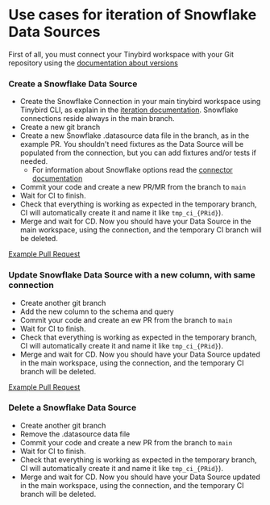 # Use cases for iteration of Snowflake Data Sources

First of all, you must connect your Tinybird workspace with your Git repository using the [documentation about versions](https://www.tinybird.co/docs/production/working-with-version-control#connect-your-workspace-to-git-from-the-cli) 

### Create a Snowflake Data Source 

- Create the Snowflake Connection in your main tinybird workspace using Tinybird CLI, as explain in the [iteration documentation](https://www.tinybird.co/docs/ingest/snowflake). Snowflake connections reside always in the main branch.
- Create a new git branch 
- Create a new Snowflake .datasource data file in the branch, as in the example PR. You shouldn't need fixtures as the Data Source will be populated from the connection, but you can add fixtures and/or tests if needed.
  - For information about Snowflake options read the [connector documentation](https://www.tinybird.co/docs/ingest/snowflake)
- Commit your code and create a new PR/MR from the branch to `main` 
- Wait for CI to finish.
- Check that everything is working as expected in the temporary branch, CI will automatically create it and name it like `tmp_ci_{PRid}`).
- Merge and wait for CD. Now you should have your Data Source in the main workspace, using the connection, and the temporary CI branch will be deleted.

[Example Pull Request](https://github.com/tinybirdco/use-case-examples/pull/359)


### Update Snowflake Data Source with a new column, with same connection

- Create another git branch
- Add the new column to the schema and query
- Commit your code and create an ew PR from the branch to `main`
- Wait for CI to finish.
- Check that everything is working as expected in the temporary branch, CI will automatically create it and name it like `tmp_ci_{PRid}`).
- Merge and wait for CD. Now you should have your Data Source updated in the main workspace, using the connection, and the temporary CI branch will be deleted.

[Example Pull Request](https://github.com/tinybirdco/use-case-examples/pull/360)

### Delete a Snowflake Data Source

- Create another git branch
- Remove the .datasource data file
- Commit your code and create a new PR from the branch to `main`
- Wait for CI to finish.
- Check that everything is working as expected in the temporary branch, CI will automatically create it and name it like `tmp_ci_{PRid}`).
- Merge and wait for CD. Now you should have your Data Source updated in the main workspace, using the connection, and the temporary CI branch will be deleted.

